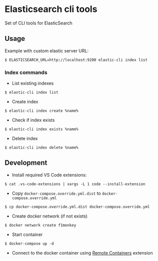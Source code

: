 # Elasticsearch cli tools

Set of CLI tools for ElasticSearch

## Usage

Example with custom elastic server URL:
```
$ ELASTICSEARCH_URL=http://localhost:9200 elastic-cli index list
```
### Index commands

* List existing indexes
```
$ elastic-cli index list
```
* Create index
```
$ elastic-cli index create %name%
```
* Check if index exists
```
$ elastic-cli index exists %name%
```
* Delete index
```
$ elastic-cli index delete %name%
```

## Development

* Install required VS Code extensions:
```
$ cat .vs-code-extensions | xargs -L 1 code --install-extension
```
* Copy `docker-compose.override.yml.dist` to `docker-compose.override.yml`
```
$ cp docker-compose.override.yml.dist docker-compose.override.yml
```
* Create docker network (if not exists)
```
$ docker network create f1monkey
```
* Start container
```
$ docker-compose up -d
```
* Connect to the docker container using [Remote Containers](https://code.visualstudio.com/docs/remote/containers) extension